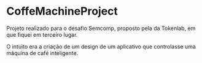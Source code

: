 # CoffeMachineProject

Projeto realizado para o desafio Semcomp, proposto pela da Tokenlab, em que fiquei em terceiro lugar.

O intuito era a criação de um design de um aplicativo que controlasse uma máquina de café inteligente.
